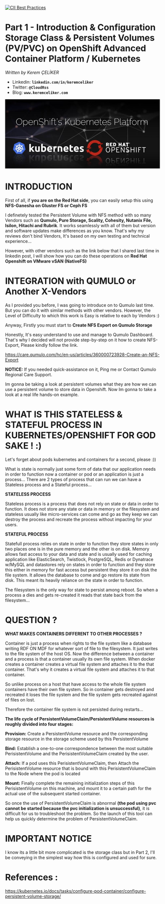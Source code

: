 [![CII Best Practices](https://bestpractices.coreinfrastructure.org/projects/569/badge)](https://bestpractices.coreinfrastructure.org/projects/569)
# Part 1 - Introduction & Configuration Storage Class & Persistent Volumes (PV/PVC) on OpenShift Advanced Container Platform / Kubernetes
*Written by Kerem ÇELİKER*
- Linkedin: **`linkedin.com/in/keremceliker`**
- Twitter: **`@CloudRss`**
- Blog: **`www.keremceliker.com`**

<img src="https://github.com/keremceliker/Part1-PersistedNFSVolume-Openshift-Kubernetes/blob/main/6B479D28-E7A9-42D5-88FB-E6E7C7386031.jpeg"> 

# INTRODUCTION

First of all, if **you are on the Red Hat side**, you can easily setup this using **NFS-Ganesha on Gluster FS or Ceph FS**

I definetely tested the Persistent Volume with NFS method with so many Vendors such as **Qumulo, Pure Storage, Scality, Cohesity, Nutanix File, Isilon, Hitachi and Rubrik**. It works seamlessly with all of them but version and software updates make differences as you know. That's why my reviews don't bind Vendors, It's based on my own testing and technical experience...

However, with other vendors such as the link below that I shared last time in linkedin post, I will show how you can do these operations on **Red Hat Openshift on VMware vSAN (NativeFS)**

# INTEGRATION with QUMULO or Another X-Vendors

As I provided you before, I was going to introduce on to Qumulo last time. But you can do it with similar methods with other vendors. However, the Level of Difficulty to which this work is Easy is relative to each by Vendors :)

Anyway, Firstly you must start to **Create NFS Export on Qumulo Storage**

Honestly, It's easy understand to use and manage to Qumulo Dashboard. That's why I decided will not provide step-by-step on it how to create NFS-Export, Please kindly follow the link.

https://care.qumulo.com/hc/en-us/articles/360000723928-Create-an-NFS-Export

**NOTICE:** If you needed quick-assistance on it, Ping me or Contact Qumulo Regional Care Support.

Im gonna be taking a look at persistent volumes what they are how we can use a persistent volume to store data in Openshift. Now Im gonna to take a look at a real life hands-on example.


# WHAT IS THIS STATELESS & STATEFUL PROCESS IN KUBERNETES/OPENSHIFT FOR GOD SAKE ! :)

Let's forget about pods kubernetes and containers for a second, please :))

What is state is normally just some form of data that our application needs in order to function now a container or pod or an application is just a process... There are 2 types of process that can run we can have a Stateless process and a Stateful process...

**STATELESS PROCESS**

Stateless process is a process that does not rely on state or data in order to function. It does not store any state or data in memory or the filesystem and stateless usually like micro-services can come and go as they keep we can destroy the process and recreate the process without impacting for your users.

**STATEFUL PROCESS**

Statefull process relies on state in order to function they store states in only two places one is in the pure memory and the other is on disk. Memory allows fast access to your data and state and is usually used for caching application like ElasticSearch, Twistlock, PostgreSQL, Redis or Dynatrace w/MySQL and datastores rely on states in order to function and they store this either in memory for fast access but persistent they store it on disk the file system. It allows the database to come and go restore its state from disk. This meant its heavily reliance on the state in order to function.

The filesystem is the only way for state to persist among reboot. So when a process a dies and gets re-created it reads that state back from the filesystem...

# QUESTION ?

**WHAT MAKES CONTAINERS DIFFERENT TO OTHER PROCESSES ?**

Container is just a process when rights to the file system like a database writing RDF ON MDF for whatever sort of file to the filesystem. It just writes to the file system of the host OS. Now the difference between a container and a process is that a container usually its own file system. When docker creates a container creates a virtual file system and attaches it to the that container. That's why it creates a virtual file system and attaches it to that container.

So unlike process on a host that have access to the whole file system containers have their own file system. So in container gets destroyed and recreated it loses the file system and the file system gets recreated against of files on lost.

Therefore the container file system is not persisted during restarts...

**The life cycle of PersistentVolumeClaim/PersistentVolume resources is roughly divided into four stages:**

**Provision:** Create a PersistentVolume resource and the corresponding storage resource in the storage scheme used by this PersistentVolume

**Bind:** Establish a one-to-one correspondence between the most suitable PerisistentVolume and the PerisistentVolumeClaim created by the user.

**Attach:** If a pod uses this PerisistentVolumeClaim, then Attach the PerisistentVolume resource that is bound with this PerisistentVolumeClaim to the Node where the pod is located

**Mount:** Finally complete the remaining initialization steps of this PerisistentVolume on this machine, and mount it to a certain path for the actual use of the subsequent started container.

So once the use of PersistentVolumeClaim is abnormal **(the pod using pvc cannot be started because the pvc initialization is unsuccessful)**, it is difficult for us to troubleshoot the problem. So the launch of this tool can help us quickly determine the problem of PersistentVolumeClaim.

# IMPORTANT NOTICE 

I know its a little bit more complicated is the storage class but in Part 2, I'll be conveying in the simplest way how this is configured and used for sure.

# References :

https://kubernetes.io/docs/tasks/configure-pod-container/configure-persistent-volume-storage/




